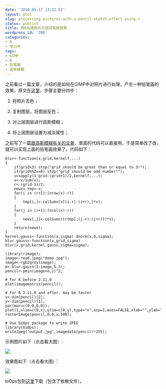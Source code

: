 ```yaml
---
date: '2010-05-17 13:32:53'
layout: post
slug: processing-pictures-with-a-pencil-sketch-effect-using-r
status: publish
title: 用R处理照片打造铅笔画效果
wordpress_id: '390'
categories:
- R
- 学习中
tags:
- GIMP
- R
- 铅笔画
- 高斯模糊
---
```


之前看过一篇文章，介绍的是如何在GIMP中对照片进行处理，产生一种铅笔画的效果。原文在[这里](http://the-double-0-project.net/blog/?p=58)，步骤主要分四步：



	
  1. 将照片去色；

	
  2. 复制图层，将图层反色；

	
  3. 对上层图层进行高斯模糊；

	
  4. 将上层图层设置为减淡属性；


之前写了一篇[跟高斯模糊有关的文章](http://yixuan.cos.name/cn/2010/02/blur-and-smoothing/)，里面的代码可以直接用，于是简单改了改，就可以实现上面的铅笔画效果了。代码如下：

    
    blur<-function(x,grid,kernelf,...)
    {
        if(grid<3) stop("grid should be great than or equal to 3!");
        if(grid%%2==0) stop("grid should be odd number!");
        v=sapply(1:grid-(grid+1)/2,kernelf,...);
        v<-v/sum(v);
        r<-(grid-1)/2;
        newx<-tmp<-x;
        for(i in (r+1):(nrow(x)-r))
        {
            tmp[i,]<-colSums(x[(i-r):(i+r),]*v);
        }
        for(j in (r+1):(ncol(x)-r))
        {
            newx[,j]<-colSums(t(tmp[,(j-r):(j+r)])*v);
        }
        return(newx);
    }
    kernel.gauss<-function(x,sigma) dnorm(x,0,sigma);
    blur.gauss<-function(x,grid,sigma) blur(x,grid,kernel.gauss,sigma=sigma);
    
    library(rimage);
    image<-read.jpeg("demo.jpg");
    image<-rgb2grey(image);
    m<-blur.gauss(1-image,5,3);
    pencil<-pmin(image+m,1)^2;
    
    # For R before 2.11.0
    plot(imagematrix(pencil));
    
    # For R 2.11.0 and after, may be faster
    x<-dim(pencil)[2];
    y<-dim(pencil)[1];
    par(mar=c(0,0,0,0));
    plot(1,xlim=c(0,x),ylim=c(0,y),type="n",asp=1,axes=FALSE,xlab="",ylab="");
    rasterImage(pencil,0,0,x,500);
    
    # Use biOps package to write JPEG
    library(biOps);
    writeJpeg("output.jpg",imagedata(pencil)*255);


示例图片如下（点击看大图）:

[![](http://yixuan.cos.name/cn/wp-content/uploads/2010/05/pencil_sketch_demo-300x187.jpg)](http://yixuan.cos.name/cn/wp-content/uploads/2010/05/pencil_sketch_demo.jpg)

效果图如下（点击看大图）：

[![](http://yixuan.cos.name/cn/wp-content/uploads/2010/05/pencil_sketch_output-300x187.jpg)](http://yixuan.cos.name/cn/wp-content/uploads/2010/05/pencil_sketch_output.jpg)

biOps包到[这里](http://yixuan.cos.name/cn/wp-content/uploads/2010/05/biOps.zip)下载（包含了依赖文件）。
